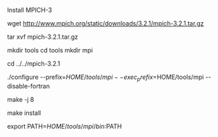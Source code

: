 Install MPICH-3

wget http://www.mpich.org/static/downloads/3.2.1/mpich-3.2.1.tar.gz

tar xvf mpich-3.2.1.tar.gz

mkdir tools
cd tools
mkdir mpi

cd ../../mpich-3.2.1

./configure --prefix=$HOME/tools/mpi --exec_prefix=$HOME/tools/mpi --disable-fortran

make -j 8

make install

export PATH=$HOME/tools/mpi/bin:$PATH

